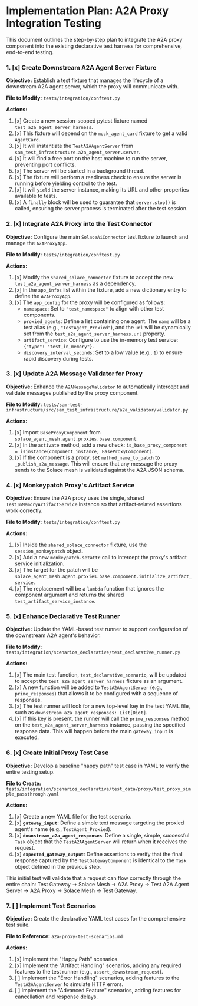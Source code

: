 # Implementation Plan: A2A Proxy Integration Testing

This document outlines the step-by-step plan to integrate the A2A proxy component into the existing declarative test harness for comprehensive, end-to-end testing.

### 1. [x] Create Downstream A2A Agent Server Fixture

**Objective:** Establish a test fixture that manages the lifecycle of a downstream A2A agent server, which the proxy will communicate with.

**File to Modify:** `tests/integration/conftest.py`

**Actions:**
1.  [x] Create a new session-scoped pytest fixture named `test_a2a_agent_server_harness`.
2.  [x] This fixture will depend on the `mock_agent_card` fixture to get a valid `AgentCard`.
3.  [x] It will instantiate the `TestA2AAgentServer` from `sam_test_infrastructure.a2a_agent_server.server`.
4.  [x] It will find a free port on the host machine to run the server, preventing port conflicts.
5.  [x] The server will be started in a background thread.
6.  [x] The fixture will perform a readiness check to ensure the server is running before yielding control to the test.
7.  [x] It will `yield` the server instance, making its URL and other properties available to tests.
8.  [x] A `finally` block will be used to guarantee that `server.stop()` is called, ensuring the server process is terminated after the test session.

### 2. [x] Integrate A2A Proxy into the Test Connector

**Objective:** Configure the main `SolaceAiConnector` test fixture to launch and manage the `A2AProxyApp`.

**File to Modify:** `tests/integration/conftest.py`

**Actions:**
1.  [x] Modify the `shared_solace_connector` fixture to accept the new `test_a2a_agent_server_harness` as a dependency.
2.  [x] In the `app_infos` list within the fixture, add a new dictionary entry to define the `A2AProxyApp`.
3.  [x] The `app_config` for the proxy will be configured as follows:
    *   `namespace`: Set to `"test_namespace"` to align with other test components.
    *   `proxied_agents`: Define a list containing one agent. The `name` will be a test alias (e.g., `"TestAgent_Proxied"`), and the `url` will be dynamically set from the `test_a2a_agent_server_harness.url` property.
    *   `artifact_service`: Configure to use the in-memory test service: `{"type": "test_in_memory"}`.
    *   `discovery_interval_seconds`: Set to a low value (e.g., `1`) to ensure rapid discovery during tests.

### 3. [x] Update A2A Message Validator for Proxy

**Objective:** Enhance the `A2AMessageValidator` to automatically intercept and validate messages published by the proxy component.

**File to Modify:** `tests/sam-test-infrastructure/src/sam_test_infrastructure/a2a_validator/validator.py`

**Actions:**
1.  [x] Import `BaseProxyComponent` from `solace_agent_mesh.agent.proxies.base.component`.
2.  [x] In the `activate` method, add a new check: `is_base_proxy_component = isinstance(component_instance, BaseProxyComponent)`.
3.  [x] If the component is a proxy, set `method_name_to_patch` to `_publish_a2a_message`. This will ensure that any message the proxy sends to the Solace mesh is validated against the A2A JSON schema.

### 4. [x] Monkeypatch Proxy's Artifact Service

**Objective:** Ensure the A2A proxy uses the single, shared `TestInMemoryArtifactService` instance so that artifact-related assertions work correctly.

**File to Modify:** `tests/integration/conftest.py`

**Actions:**
1.  [x] Inside the `shared_solace_connector` fixture, use the `session_monkeypatch` object.
2.  [x] Add a new `monkeypatch.setattr` call to intercept the proxy's artifact service initialization.
3.  [x] The target for the patch will be `solace_agent_mesh.agent.proxies.base.component.initialize_artifact_service`.
4.  [x] The replacement will be a `lambda` function that ignores the component argument and returns the shared `test_artifact_service_instance`.

### 5. [x] Enhance Declarative Test Runner

**Objective:** Update the YAML-based test runner to support configuration of the downstream A2A agent's behavior.

**File to Modify:** `tests/integration/scenarios_declarative/test_declarative_runner.py`

**Actions:**
1.  [x] The main test function, `test_declarative_scenario`, will be updated to accept the `test_a2a_agent_server_harness` fixture as an argument.
2.  [x] A new function will be added to `TestA2AAgentServer` (e.g., `prime_responses`) that allows it to be configured with a sequence of responses.
3.  [x] The test runner will look for a new top-level key in the test YAML file, such as `downstream_a2a_agent_responses: List[Dict]`.
4.  [x] If this key is present, the runner will call the `prime_responses` method on the `test_a2a_agent_server_harness` instance, passing the specified response data. This will happen before the main `gateway_input` is executed.

### 6. [x] Create Initial Proxy Test Case

**Objective:** Develop a baseline "happy path" test case in YAML to verify the entire testing setup.

**File to Create:** `tests/integration/scenarios_declarative/test_data/proxy/test_proxy_simple_passthrough.yaml`

**Actions:**
1.  [x] Create a new YAML file for the test scenario.
2.  [x] **`gateway_input`**: Define a simple text message targeting the proxied agent's name (e.g., `TestAgent_Proxied`).
3.  [x] **`downstream_a2a_agent_responses`**: Define a single, simple, successful `Task` object that the `TestA2AAgentServer` will return when it receives the request.
4.  [x] **`expected_gateway_output`**: Define assertions to verify that the final response captured by the `TestGatewayComponent` is identical to the `Task` object defined in the previous step.

This initial test will validate that a request can flow correctly through the entire chain: Test Gateway -> Solace Mesh -> A2A Proxy -> Test A2A Agent Server -> A2A Proxy -> Solace Mesh -> Test Gateway.

### 7. [ ] Implement Test Scenarios

**Objective:** Create the declarative YAML test cases for the comprehensive test suite.

**File to Reference:** `a2a-proxy-test-scenarios.md`

**Actions:**
1.  [x] Implement the "Happy Path" scenarios.
2.  [x] Implement the "Artifact Handling" scenarios, adding any required features to the test runner (e.g., `assert_downstream_request`).
3.  [ ] Implement the "Error Handling" scenarios, adding features to the `TestA2AAgentServer` to simulate HTTP errors.
4.  [ ] Implement the "Advanced Feature" scenarios, adding features for cancellation and response delays.
